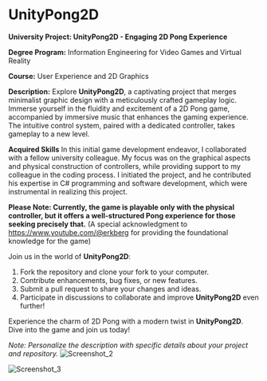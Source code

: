 # UnityPong2D
 
**University Project: UnityPong2D - Engaging 2D Pong Experience**

**Degree Program:** Information Engineering for Video Games and Virtual Reality

**Course:** User Experience and 2D Graphics

**Description:**
Explore **UnityPong2D**, a captivating project that merges minimalist graphic design with a meticulously crafted gameplay logic. Immerse yourself in the fluidity and excitement of a 2D Pong game, accompanied by immersive music that enhances the gaming experience. The intuitive control system, paired with a dedicated controller, takes gameplay to a new level.

**Acquired Skills**
In this initial game development endeavor, I collaborated with a fellow university colleague. My focus was on the graphical aspects and physical construction of controllers, while providing support to my colleague in the coding process. I initiated the project, and he contributed his expertise in C# programming and software development, which were instrumental in realizing this project.

**Please Note: Currently, the game is playable only with the physical controller, but it offers a well-structured Pong experience for those seeking precisely that.**
(A special acknowledgment to https://www.youtube.com/@erkberg for providing the foundational knowledge for the game)

Join us in the world of **UnityPong2D**:
1. Fork the repository and clone your fork to your computer.
2. Contribute enhancements, bug fixes, or new features.
3. Submit a pull request to share your changes and ideas.
4. Participate in discussions to collaborate and improve **UnityPong2D** even further!

Experience the charm of 2D Pong with a modern twist in **UnityPong2D**. Dive into the game and join us today!

*Note: Personalize the description with specific details about your project and repository.*
![Screenshot_2](https://github.com/AndreaReinini/UnityPong2D/assets/126660740/08050db0-b255-47e6-a47d-254701e4c5af)


![Screenshot_3](https://github.com/AndreaReinini/UnityPong2D/assets/126660740/ceb76f98-f13a-4949-b904-65a5dd3d8e68)
